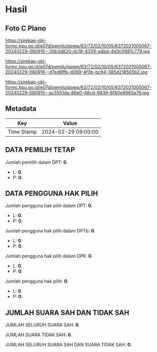 # Hasil

## Foto C Plano

https://sirekap-obj-formc.kpu.go.id/e07d/pemilu/ppwp/63/72/02/10/05/6372021005067-20240229-080915--30b3d820-dc18-4339-a4bd-4d3c0681c779.jpg

https://sirekap-obj-formc.kpu.go.id/e07d/pemilu/ppwp/63/72/02/10/05/6372021005067-20240229-080916--d7ed6ffb-d099-4f3b-bc94-385d218505b2.jpg

https://sirekap-obj-formc.kpu.go.id/e07d/pemilu/ppwp/63/72/02/10/05/6372021005067-20240229-080915--ac5551da-86e0-48cd-9839-8f80e9960a76.jpg


## Metadata

| Key        | Value               |
| ---------- | ------------------- |
| Time Stamp | 2024-02-29 09:00:00 |


## DATA PEMILIH TETAP

Jumlah pemilih dalam DPT: **0**.
 * L: **0**.
 * P: **0**.

## DATA PENGGUNA HAK PILIH

Jumlah pengguna hak pilih dalam DPT: **0**.
 * L: **0**.
 * P: **0**.

Jumlah pengguna hak pilih dalam DPTb: **0**.
 * L: **0**.
 * P: **0**.

Jumlah pengguna hak pilih dalam DPK: **0**.
 * L: **0**.
 * P: **0**.

Jumlah pengguna hak pilih: **0**.
 * L: **0**.
 * P: **0**.

## JUMLAH SUARA SAH DAN TIDAK SAH

JUMLAH SELURUH SUARA SAH: **0**.

JUMLAH SUARA TIDAK SAH: **0**.

JUMLAH SELURUH SUARA SAH DAN SUARA TIDAK SAH: **0**.


